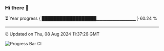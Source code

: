 ### Hi there 👋

⏳ Year progress { ██████████████████▁▁▁▁▁▁▁▁▁▁▁▁ } 60.24 %

---

⏰ Updated on Thu, 08 Aug 2024 11:37:26 GMT

![Progress Bar CI](https://github.com/IshwaranRudhara/GIT-ACTION/workflows/Progress%20Bar%20CI/badge.svg)
